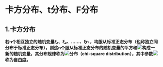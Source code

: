 # 卡方分布、t分布、F分布

## 1.卡方分布

**若n个相互独立的随机变量ξ₁、ξ₂、……、ξn ，均服从标准正态分布（也称独立同分布于标准正态分布），则这n个服从标准正态分布的随机变量的平方和![](https://gss2.bdstatic.com/-fo3dSag_xI4khGkpoWK1HF6hhy/baike/pic/item/3c6d55fbb2fb43164b07408322a4462309f7d32a.jpg)构成一新的随机变量，其分布规律称为![](https://gss3.bdstatic.com/7Po3dSag_xI4khGkpoWK1HF6hhy/baike/pic/item/9358d109b3de9c824600c2766e81800a18d843e5.jpg)分布（chi-square distribution），其中参数![](https://gss2.bdstatic.com/9fo3dSag_xI4khGkpoWK1HF6hhy/baike/pic/item/b3fb43166d224f4a1a84b3c603f790529922d1c2.jpg)称为自由度。**